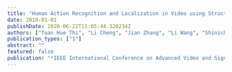 ```yaml
---
title: "Human Action Recognition and Localization in Video using Structured Learning of Local Space-Time Features"
date: 2010-01-01
publishDate: 2020-06-22T11:05:44.320234Z
authors: ["Tuan Hue Thi", "Li Cheng", "Jian Zhang", "Li Wang", "Shinichi Satoh"]
publication_types: ["1"]
abstract: ""
featured: false
publication: "*IEEE International Conference on Advanced Video and Signal Based Surveillance (AVSS)*"
---
```


